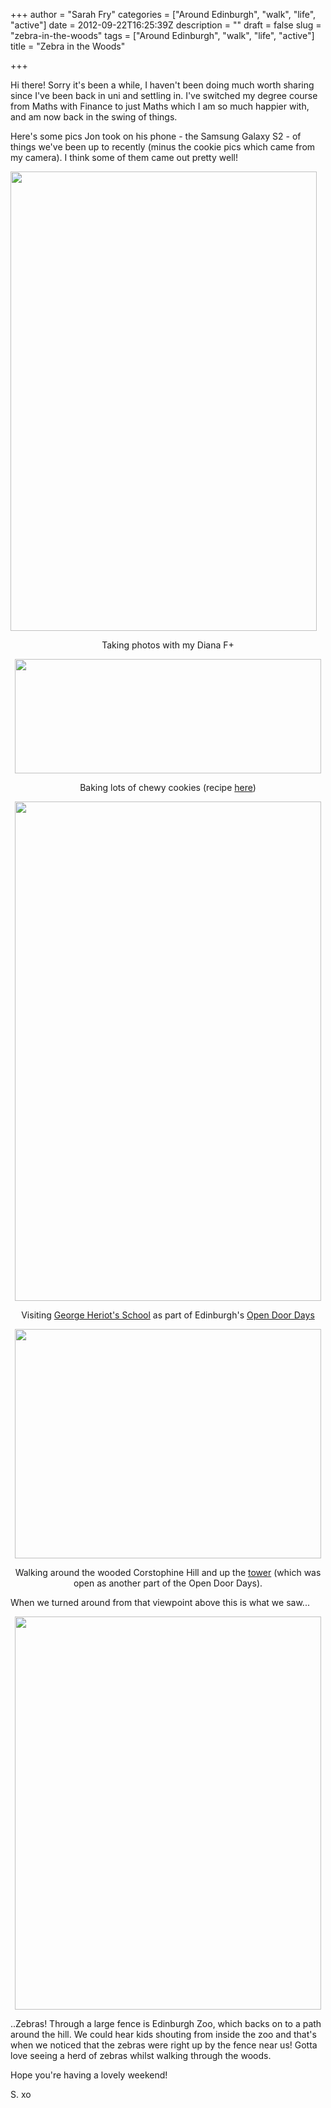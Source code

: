 +++
author = "Sarah Fry"
categories = ["Around Edinburgh", "walk", "life", "active"]
date = 2012-09-22T16:25:39Z
description = ""
draft = false
slug = "zebra-in-the-woods"
tags = ["Around Edinburgh", "walk", "life", "active"]
title = "Zebra in the Woods"

+++


Hi there! Sorry it's been a while, I haven't been doing much worth sharing since I've been back in uni and settling in. I've switched my degree course from Maths with Finance to just Maths which I am so much happier with, and am now back in the swing of things.

Here's some pics Jon took on his phone - the Samsung Galaxy S2 - of things we've been up to recently (minus the cookie pics which came from my camera). I think some of them came out pretty well!

<a href="http://sweetaspi.co.uk/content/images/2012/09/dianai.jpg"><img class="aligncenter size-full wp-image-1253" title="diana&amp;i" src="http://sweetaspi.co.uk/content/images/2012/09/dianai.jpg" alt="" width="490" height="735" /></a>
<p style="text-align: center;">Taking photos with my Diana F+</p>
<p style="text-align: center;"><a href="http://sweetaspi.co.uk/content/images/2012/09/bigcookie.jpg"><img class="aligncenter size-full wp-image-1256" title="bigcookie" src="http://sweetaspi.co.uk/content/images/2012/09/bigcookie.jpg" alt="" width="490" height="183" /></a></p>
<p style="text-align: center;">Baking lots of chewy cookies (recipe <a title="Chewy ‘Millie’s Cookie Style’ Cookies" href="http://sweetaspi.co.uk/chewy-millies-cookie-style-cookies/">here</a>)</p>
<p style="text-align: center;"><a href="http://sweetaspi.co.uk/content/images/2012/09/George-Heriot-School.jpg"><img class="aligncenter size-full wp-image-1257" title="Camera 360" src="http://sweetaspi.co.uk/content/images/2012/09/George-Heriot-School.jpg" alt="" width="490" height="799" /></a></p>
<p style="text-align: center;">Visiting <a href="http://www.visitscotland.com/info/see-do/george-heriots-trust-historic-building-p245351" target="_blank">George Heriot's School</a> as part of Edinburgh's <a title="European Heritage Days" href="http://sweetaspi.co.uk/european-heritage-days/" target="_blank">Open Door Days</a></p>
<p style="text-align: center;"><a href="http://sweetaspi.co.uk/content/images/2012/09/corstophinehill1.jpg"><img class="aligncenter size-full wp-image-1260" title="corstophinehill" src="http://sweetaspi.co.uk/content/images/2012/09/corstophinehill1.jpg" alt="" width="490" height="367" /></a></p>
<p style="text-align: center;">Walking around the wooded Corstophine Hill and up the <a href="http://www.corstorphinehill.org.uk/thetower.htm" target="_blank">tower</a> (which was open as another part of the Open Door Days).</p>
<p style="text-align: left;">When we turned around from that viewpoint above this is what we saw...</p>
<p style="text-align: center;"><a href="http://sweetaspi.co.uk/content/images/2012/09/zebra.jpg"><img class="aligncenter size-full wp-image-1261" title="zebra" src="http://sweetaspi.co.uk/content/images/2012/09/zebra.jpg" alt="" width="490" height="629" /></a></p>
<p style="text-align: left;">..Zebras! Through a large fence is Edinburgh Zoo, which backs on to a path around the hill. We could hear kids shouting from inside the zoo and that's when we noticed that the zebras were right up by the fence near us! Gotta love seeing a herd of zebras whilst walking through the woods.</p>
<p style="text-align: left;">Hope you're having a lovely weekend!</p>
<p style="text-align: left;">S. xo</p>

